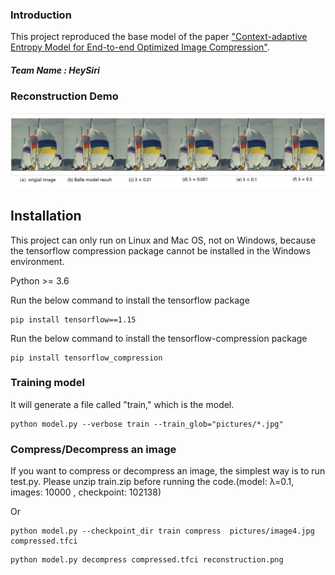 ### Introduction
This project reproduced the base model of the paper ["Context-adaptive Entropy Model for End-to-end Optimized Image Compression"](https://arxiv.org/abs/1809.10452).

##### Team Name : HeySiri

### Reconstruction Demo

![image](reconstruction%20sample/sample1.jpg)



## Installation

This project can only run on Linux and Mac OS, not on Windows, because the tensorflow compression package cannot be installed in the Windows environment.

Python  >= 3.6

Run the below command to install the tensorflow package

```$xslt
pip install tensorflow==1.15
```

Run the below command to install the tensorflow-compression package
```$xslt
pip install tensorflow_compression
```


### Training model
It will generate a file called "train," which is the model.

```$xslt
python model.py --verbose train --train_glob="pictures/*.jpg"
```

### Compress/Decompress an image
If you want to compress or decompress an image, the simplest way is to run test.py.
Please unzip train.zip before running the code.(model: λ=0.1, images: 10000 , checkpoint: 102138)

Or 


```
python model.py --checkpoint_dir train compress  pictures/image4.jpg compressed.tfci

```

```$xslt
python model.py decompress compressed.tfci reconstruction.png

```

